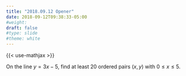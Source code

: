 ```yaml
---
title: "2018.09.12 Opener"
date: 2018-09-12T09:38:33-05:00
#weight: 
draft: false
#type: slide
#theme: white
---
```

{{< use-mathjax >}}

On the line $y = 3x-5$, find at least 20 ordered pairs $(x,y)$ with
$0\le x \le 5$.

